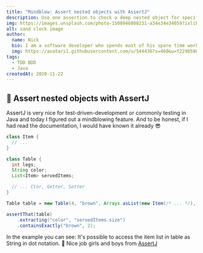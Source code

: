 ```yaml
---
title: "Mindblow: Assert nested objects with AssertJ" 
description: Use one assertion to check a deep nested object for specific values
img: https://images.unsplash.com/photo-1508946808231-a34e34e34059?ixlib=rb-1.2.1&ixid=MXwxMjA3fDB8MHxzZWFyY2h8NXx8ZGVlcHxlbnwwfHwwfA%3D%3D&auto=format&fit=crop&w=600&q=60
alt: sand clock image
author: 
  name: Nick
  bio: I am a software developer who spends most of his spare time working on open source projects. I also like taking pictures and playing table football.
  img: https://avatars1.githubusercontent.com/u/544436?s=460&u=f229b588fbb1b79aab2ab6f029cec5e6e7909af1&v=4
tags: 
  - TDD BDD
  - Java
createdAt: 2020-11-22
---
```


## 🤯 Assert nested objects with AssertJ

AssertJ is very nice for test-driven-development or commonly testing in Java and today I figured out a mindblowing feature. And to be honest, if I had read the documentation, I would have known it already 😎

```java
class Item {
  // ...
}

class Table {
  int legs;
  String color;
  List<Item> servedItems;

  // ... Ctor, Getter, Setter
}

Table table = new Table(4, "brown", Arrays.asList(new Item(/* ... */), new Item(/* ... */)));

assertThat(table)
    .extracting("color", "servedItems.size")
    .containsExactly("brown", 2);
```

In the example you can see: It's possible to access the item list in table as String in dot notation. 🤯 
Nice job girls and boys from [AssertJ](https://assertj.github.io/doc/)
